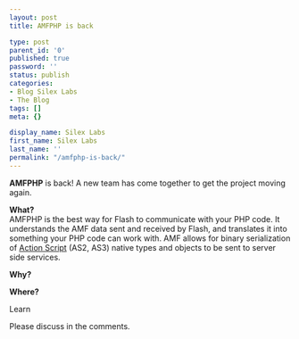 ```yaml
---
layout: post
title: AMFPHP is back

type: post
parent_id: '0'
published: true
password: ''
status: publish
categories:
- Blog Silex Labs
- The Blog
tags: []
meta: {}

display_name: Silex Labs
first_name: Silex Labs
last_name: ''
permalink: "/amfphp-is-back/"
---
```


**AMFPHP** is back! A new team has come together to get the project moving again.

**What?**  
AMFPHP is the best way for Flash to communicate with your PHP code. It understands the AMF data sent and received by Flash, and translates it into something your PHP code can work with. AMF allows for binary serialization of [Action Script](http://en.wikipedia.org/wiki/Actionscript) (AS2, AS3) native types and objects to be sent to server side services.

**Why?**  


**Where?**  


Learn


Please discuss in the comments.